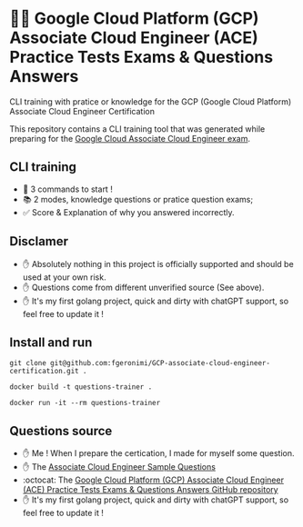 # 👨‍🎓 Google Cloud Platform (GCP) Associate Cloud Engineer (ACE) Practice Tests Exams & Questions Answers

CLI training with pratice or knowledge for the GCP (Google Cloud Platform) Associate Cloud Engineer Certification

This repository contains a CLI training tool that was generated while preparing for the [Google Cloud Associate Cloud Engineer exam](https://cloud.google.com/certification/cloud-engineer). 


## CLI training

- 🤩 3 commands to start !
- 📚 2 modes, knowledge questions or pratice question exams;
- ✅ Score & Explanation of why you answered incorrectly.


## Disclamer 

- ✋ Absolutely nothing in this project is officially supported and should be used at your own risk.
- ✋ Questions come from different unverified source (See above).
- ✋ It's my first golang project, quick and dirty with chatGPT support, so feel free to update it !


## Install and run 


```
git clone git@github.com:fgeronimi/GCP-associate-cloud-engineer-certification.git .
```

```
docker build -t questions-trainer .
```

```
docker run -it --rm questions-trainer
```

## Questions source

- ✋ Me ! When I prepare the certication, I made for myself some question.
- ✋ The [Associate Cloud Engineer Sample Questions](https://docs.google.com/forms/d/e/1FAIpQLSfexWKtXT2OSFJ-obA4iT3GmzgiOCGvjrT9OfxilWC1yPtmfQ/viewform) 
- :octocat: The [Google Cloud Platform (GCP) Associate Cloud Engineer (ACE) Practice Tests Exams & Questions Answers GitHub repository](https://github.com/Ditectrev/Google-Cloud-Platform-GCP-Associate-Cloud-Engineer-Practice-Tests-Exams-Questions-Answers/blob/main/README.md) 
- ✋ It's my first golang project, quick and dirty with chatGPT support, so feel free to update it !